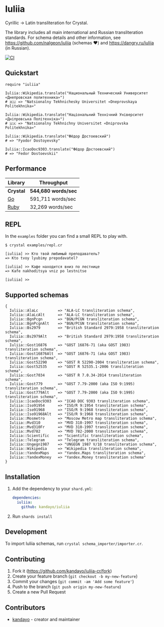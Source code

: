 # Iuliia

Cyrillic → Latin transliteration for Crystal.

The library includes all main international and Russian transliteration
standards. For schema details and other information, see
https://github.com/nalgeon/iuliia (schemas ❤️)
and https://dangry.ru/iuliia (in Russian).

[![CI](https://github.com/kandayo/iuliia-cr/actions/workflows/ci.yml/badge.svg)](https://github.com/kandayo/iuliia-cr/actions/workflows/ci.yml)

## Quickstart

```cr
require "iuliia"

Iuliia::Wikipedia.translate("Национальный Технический Университет «Днепровская политехника»")
# 🇷🇺 => "Natsionalny Tekhnichesky Universitet «Dneprovskaya Politekhnika»"

Iuliia::Wikipedia.translate("Національний Технічний Університет «Дніпровська Політехніка»")
# 🇺🇦 => "Natsіonalny Tekhnіchny Unіversitet «Dnіprovska Polіtekhnіka»"

Iuliia::Wikipedia.translate("Фёдор Достоевский")
# => "Fyodor Dostoyevsky"

Iuliia::IcaoDoc9303.translate("Фёдор Достоевский")
# => "Fedor Dostoevskii"
```

## Performance

Library                                          | Throughput            |
-------------------------------------------------|-----------------------|
**Crystal**                                      | **544,680 words/sec** |
[Go](https://github.com/mehanizm/iuliia-go)      | 591,711 words/sec     |
[Ruby](https://github.com/adnikiforov/iuliia-rb) | 32,269 words/sec      |

## REPL

In the `examples` folder you can find a small REPL to play with.

```
$ crystal examples/repl.cr

[iuliia] >> Кто твой любимый преподаватель?
=> Kto tvoy lyubimy prepodavatel?

[iuliia] >> Кафе находится вниз по лестнице
=> Kafe nakhoditsya vniz po lestnitse

[iuliia] >>
```

## Supported schemas

```cr
{
  Iuliia::AlaLc         => "ALA-LC transliteration schema",
  Iuliia::AlaLcAlt      => "ALA-LC transliteration schema",
  Iuliia::BgnPcgn       => "BGN/PCGN transliteration schema",
  Iuliia::BgnPcgnAlt    => "BGN/PCGN transliteration schema",
  Iuliia::Bs2979        => "British Standard 2979:1958 transliteration schema",
  Iuliia::Bs2979Alt     => "British Standard 2979:1958 transliteration schema",
  Iuliia::Gost16876     => "GOST 16876-71 (aka GOST 1983) transliteration schema",
  Iuliia::Gost16876Alt  => "GOST 16876-71 (aka GOST 1983) transliteration schema",
  Iuliia::Gost52290     => "GOST R 52290-2004 transliteration schema",
  Iuliia::Gost52535     => "GOST R 52535.1-2006 transliteration schema",
  Iuliia::Gost7034      => "GOST R 7.0.34-2014 transliteration schema",
  Iuliia::Gost779       => "GOST 7.79-2000 (aka ISO 9:1995) transliteration schema",
  Iuliia::Gost779Alt    => "GOST 7.79-2000 (aka ISO 9:1995) transliteration schema",
  Iuliia::IcaoDoc9303   => "ICAO DOC 9303 transliteration schema",
  Iuliia::Iso91954      => "ISO/R 9:1954 transliteration schema",
  Iuliia::Iso91968      => "ISO/R 9:1968 transliteration schema",
  Iuliia::Iso91968Alt   => "ISO/R 9:1968 transliteration schema",
  Iuliia::Mosmetro      => "Moscow Metro map transliteration schema",
  Iuliia::Mvd310        => "MVD 310-1997 transliteration schema",
  Iuliia::Mvd310Fr      => "MVD 310-1997 transliteration schema",
  Iuliia::Mvd782        => "MVD 782-2000 transliteration schema",
  Iuliia::Scientific    => "Scientific transliteration schema",
  Iuliia::Telegram      => "Telegram transliteration schema",
  Iuliia::Ungegn1987    => "UNGEGN 1987 V/18 transliteration schema",
  Iuliia::Wikipedia     => "Wikipedia transliteration schema",
  Iuliia::YandexMaps    => "Yandex.Maps transliteration schema",
  Iuliia::YandexMoney   => "Yandex.Money transliteration schema"
}
```

## Installation

1. Add the dependency to your `shard.yml`:

   ```yaml
   dependencies:
     iuliia:
       github: kandayo/iuliia
   ```

2. Run `shards install`

## Development

To import Iuliia schemas, run `crystal schema_importer/importer.cr`.

## Contributing

1. Fork it (<https://github.com/kandayo/iuliia-cr/fork>)
2. Create your feature branch (`git checkout -b my-new-feature`)
3. Commit your changes (`git commit -am 'Add some feature'`)
4. Push to the branch (`git push origin my-new-feature`)
5. Create a new Pull Request

## Contributors

- [kandayo](https://github.com/kandayo) - creator and maintainer
